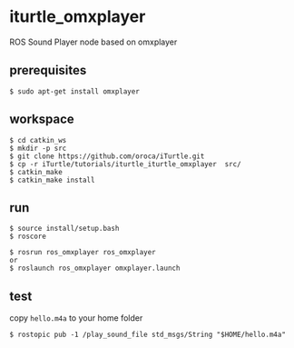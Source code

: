 # iturtle_omxplayer 
ROS Sound Player node based on omxplayer

## prerequisites

```
$ sudo apt-get install omxplayer
```

## workspace

```
$ cd catkin_ws
$ mkdir -p src
$ git clone https://github.com/oroca/iTurtle.git
$ cp -r iTurtle/tutorials/iturtle_iturtle_omxplayer  src/
$ catkin_make
$ catkin_make install
```

## run

```
$ source install/setup.bash
$ roscore
```

```
$ rosrun ros_omxplayer ros_omxplayer
or 
$ roslaunch ros_omxplayer omxplayer.launch
```

## test

copy `hello.m4a` to your home folder
```
$ rostopic pub -1 /play_sound_file std_msgs/String "$HOME/hello.m4a"
```

